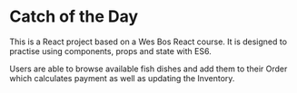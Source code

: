 # Catch of the Day
This is a React project based on a Wes Bos React course. It is designed to practise using components, props and state with ES6.

Users are able to browse available fish dishes and add them to their Order which calculates payment as well as updating the Inventory. 
